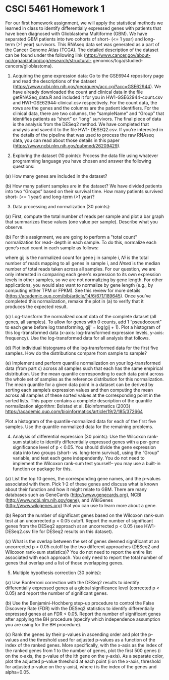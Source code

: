 # CSCI 5461 Homework 1

For our first homework assignment, we will apply the statistical methods we learned in
class to identify differentially expressed genes with patients that have been diagnosed with
Glioblastoma Multiforme (GBM). We have separated GBM patients into two cohorts of short-
(<= 1 year) and long-term (>1 year) survivors. This RNAseq data set was generated as a part of
the Cancer Genome Atlas (TCGA). The detailed description of the dataset can be found under
the following link (https://www.cancer.gov/about-nci/organization/ccg/research/structural-
genomics/tcga/studied-cancers/glioblastoma).

1. Acquiring the gene expression data: Go to the GSE6944 repository page and read the
descriptions of the dataset
(https://www.ncbi.nlm.nih.gov/geo/query/acc.cgi?acc=GSE62944). We have already
downloaded the count and clinical data in the file getRNASeq_data.R and included it for
you in HW1-GSE62944-count.csv and HW1-GSE62944-clinical.csv
respectively. For the count data, the rows are the genes and the columns are the patient
identifiers. For the clinical data, there are two columns, the “sampleName” and “Group” that
identifies patients as “short” or “long” survivors. The final piece of data is the analysis from
the DESeq2 method. We have completed that analysis and saved it to the file HW1-
DESEQ2.csv. If you’re interested in the details of the pipeline that was used to process the
raw RNAseq data, you can read about those details in this paper
(https://www.ncbi.nlm.nih.gov/pubmed/26209429).

2. Exploring the dataset (10 points): Process the data file using whatever programming
language you have chosen and answer the following questions:

(a) How many genes are included in the dataset?

(b) How many patient samples are in the dataset? We have divided patients into two
    “Groups” based on their survival time. How many patients survived short- (<= 1 year) and long-term (>1 year)?

3. Data processing and normalization (30 points):

(a) First, compute the total number of reads per sample and plot a bar graph that
summarizes these values (one value per sample). Describe what you observe.

(b) For this assignment, we are going to perform a "total count" normalization for read-
depth in each sample. To do this, normalize each gene’s read count in each sample as
follows:

where gij is the normalized count for gene j in sample i, 𝑁𝑖 is the total number of reads
mapping to all genes in sample i, and 𝑁𝑚𝑒𝑑 is the median number of total reads taken
across all samples. For our question, we are only interested in comparing each gene's
expression to its own expression levels in other samples, so we are not normalizing by
gene length. For other applications, you would also want to normalize by gene length
(e.g., by computing either TPM or FPKM). See this review for more details
(https://academic.oup.com/bib/article/14/6/671/189645). Once you’ve completed this
normalization, remake the plot in (a) to verify that it produces the expected result.

(c) Log-transform the normalized count data of the complete dataset (all genes, all
samples). To allow for genes with 0 counts, add 1 “pseudocount” to each gene before log
transforming, gij' = log⁡(gij + 1). Plot a histogram of this log-transformed data (x-axis:
log-transformed expression levels, y-axis: frequency). Use the log-transformed data for
all analysis that follows.

(d) Plot individual histograms of the log-transformed data for the first five samples. How
do the distributions compare from sample to sample?

(e) Implement and perform quantile normalization on your log-transformed data (from
part c) across all samples such that each has the same empirical distribution. Use the
mean quantile corresponding to each data point across the whole set of samples as the
reference distribution for this normalization. The mean quantile for a given data point in a
dataset can be derived by sorting each sample’s expression values and then computing the
mean across all samples of these sorted values at the corresponding point in the sorted
lists. This paper contains a complete description of the quantile normalization algorithm:
Bolstad et al. Bioinformatics (2003) https://academic.oup.com/bioinformatics/article/19/2/185/372664

Plot a histogram of the quantile-normalized data for each of the first five samples. Use
the quantile-normalized data for the remaining problems.

4. Analysis of differential expression (30 points): Use the Wilcoxon rank-sum statistic to
identify differentially expressed genes with a per-gene significance level of p < 0.05. You should
divide the gene expression data into two groups (short- vs. long-term survival), using the
“Group” variable, and test each gene independently. You do not need to implement the Wilcoxon
rank-sum test yourself– you may use a built-in function or package for this.

(a) List the top 10 genes, the corresponding gene names, and the p-values associated with
them. Pick 1-2 of these genes and discuss what is known about their function and how it
might relate to GBM. There are many databases such as GeneCards
(http://www.genecards.org), NCBI (http://www.ncbi.nlm.nih.gov/gene), and WikiGenes
(http://www.wikigenes.org) that you can use to learn more about a gene.

(b) Report the number of significant genes based on the Wilcoxon rank-sum test at an
uncorrected p < 0.05 cutoff. Report the number of significant genes from the DESeq2
approach at an uncorrected p < 0.05 (see HW1-DESeq2.csv file for DESeq2 results on
this dataset).

(c) What is the overlap between the set of genes deemed significant at an uncorrected p <
0.05 cutoff by the two different approaches (DESeq2 and Wilcoxon rank-sum statistics)?
You do not need to report the entire list associated with each approach. You only need to
report the total number of genes that overlap and a list of those overlapping genes.

5. Multiple hypothesis correction (30 points):

(a) Use Bonferroni correction with the DESeq2 results to identify differentially expressed
genes at a global significance level (corrected p < 0.05) and report the number of
significant genes.

(b) Use the Benjamini-Hochberg step-up procedure to control the False Discovery Rate
(FDR) with the DESeq2 statistics to identify differentially expressed genes at an FDR <
0.05. Report the number of significant genes after applying the BH procedure (specify
which independence assumption you are using for the BH procedure).

(c) Rank the genes by their p-values in ascending order and plot the p-values and the
threshold used for adjusted p-values as a function of the index of the ranked genes. More
specifically, with the x-axis as the index of the ranked genes from 1 to the number of
genes, plot the first 500 genes (i on the x-axis, the p-value of the ith gene on the y-axis).
As a separate color, plot the adjusted p-value threshold at each point (i on the x-axis, threshold for adjusted p-value on the y-axis), where i is the index of the genes and
alpha=0.05.



